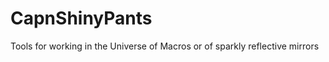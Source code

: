 CapnShinyPants
==============

Tools for working in the Universe of Macros or of sparkly reflective mirrors
